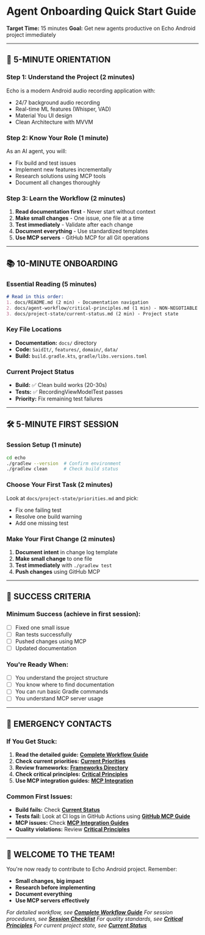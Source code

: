 # Agent Onboarding Quick Start Guide

**Target Time:** 15 minutes
**Goal:** Get new agents productive on Echo Android project immediately

---

## 🎯 5-MINUTE ORIENTATION

### Step 1: Understand the Project (2 minutes)
Echo is a modern Android audio recording application with:
- 24/7 background audio recording
- Real-time ML features (Whisper, VAD)
- Material You UI design
- Clean Architecture with MVVM

### Step 2: Know Your Role (1 minute)
As an AI agent, you will:
- Fix build and test issues
- Implement new features incrementally
- Research solutions using MCP tools
- Document all changes thoroughly

### Step 3: Learn the Workflow (2 minutes)
1. **Read documentation first** - Never start without context
2. **Make small changes** - One issue, one file at a time
3. **Test immediately** - Validate after each change
4. **Document everything** - Use standardized templates
5. **Use MCP servers** - GitHub MCP for all Git operations

---

## 📚 10-MINUTE ONBOARDING

### Essential Reading (5 minutes)
```markdown
# Read in this order:
1. docs/README.md (2 min) - Documentation navigation
2. docs/agent-workflow/critical-principles.md (1 min) - NON-NEGOTIABLE quality standards
3. docs/project-state/current-status.md (2 min) - Project state
```

### Key File Locations
- **Documentation:** `docs/` directory
- **Code:** `SaidIt/`, `features/`, `domain/`, `data/`
- **Build:** `build.gradle.kts`, `gradle/libs.versions.toml`

### Current Project Status
- **Build:** ✅ Clean build works (20-30s)
- **Tests:** ✅ RecordingViewModelTest passes
- **Priority:** Fix remaining test failures

---

## 🛠️ 5-MINUTE FIRST SESSION

### Session Setup (1 minute)
```bash
cd echo
./gradlew --version  # Confirm environment
./gradlew clean      # Check build status
```

### Choose Your First Task (2 minutes)
Look at `docs/project-state/priorities.md` and pick:
- Fix one failing test
- Resolve one build warning
- Add one missing test

### Make Your First Change (2 minutes)
1. **Document intent** in change log template
2. **Make small change** to one file
3. **Test immediately** with `./gradlew test`
4. **Push changes** using GitHub MCP

---

## 🎯 SUCCESS CRITERIA

### Minimum Success (achieve in first session):
- [ ] Fixed one small issue
- [ ] Ran tests successfully
- [ ] Pushed changes using MCP
- [ ] Updated documentation

### You're Ready When:
- [ ] You understand the project structure
- [ ] You know where to find documentation
- [ ] You can run basic Gradle commands
- [ ] You understand MCP server usage

---

## 🚨 EMERGENCY CONTACTS

### If You Get Stuck:
1. **Read the detailed guide:** **[Complete Workflow Guide](detailed-guide.md)**
2. **Check current priorities:** **[Current Priorities](../project-state/priorities.md)**
3. **Review frameworks:** **[Frameworks Directory](../frameworks/)**
4. **Check critical principles:** **[Critical Principles](critical-principles.md)**
5. **Use MCP integration guides:** **[MCP Integration](../mcp-integration/)**

### Common First Issues:
- **Build fails:** Check **[Current Status](../project-state/current-status.md)**
- **Tests fail:** Look at CI logs in GitHub Actions using **[GitHub MCP Guide](../mcp-integration/github-mcp-guide.md)**
- **MCP issues:** Check **[MCP Integration Guides](../mcp-integration/)**
- **Quality violations:** Review **[Critical Principles](critical-principles.md)**

---

## 🎉 WELCOME TO THE TEAM!

You're now ready to contribute to Echo Android project. Remember:
- **Small changes, big impact**
- **Research before implementing**
- **Document everything**
- **Use MCP servers effectively**

*For detailed workflow, see **[Complete Workflow Guide](detailed-guide.md)***
*For session procedures, see **[Session Checklist](session-checklist.md)***
*For quality standards, see **[Critical Principles](critical-principles.md)***
*For current project state, see **[Current Status](../project-state/current-status.md)***